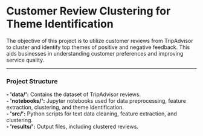 <h1>Customer Review Clustering for Theme Identification</h1>
The objective of this project is to utilize customer reviews from TripAdvisor to cluster and identify top themes of positive and negative feedback. This aids businesses in understanding customer preferences and improving service quality.
<hr>
<h3>Project Structure</h3>
<strong>- 'data/':</strong> Contains the dataset of TripAdvisor reviews.
<br>
<strong>- 'notebooks/':</strong> Jupyter notebooks used for data preprocessing, feature extraction, clustering, and theme identification.
<br>
<strong>- 'src/':</strong> Python scripts for text data cleaning, feature extraction, and clustering.
<br>
<strong>- 'results/':</strong> Output files, including clustered reviews.
